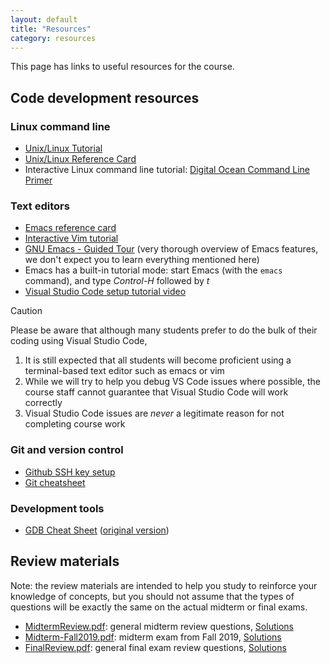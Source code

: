 ```yaml
---
layout: default
title: "Resources"
category: resources
---
```


This page has links to useful resources for the course.

## Code development resources

### Linux command line

* <a class="external" target="_blank" href="https://cs.jhu.edu/~joanne/unix.html">Unix/Linux Tutorial</a>
* <a class="external" target="_blank" href="https://cs.jhu.edu/~joanne/unixRC.pdf">Unix/Linux Reference Card</a>
* Interactive Linux command line tutorial: <a class="external" target="_blank" href="https://www.digitalocean.com/community/tutorials/a-linux-command-line-primer">Digital Ocean Command Line Primer</a>

### Text editors

* <a class="external" target="_blank" href="https://www.gnu.org/software/emacs/refcards/pdf/refcard.pdf">Emacs reference card</a>
* <a class="external" target="_blank" href="https://www.openvim.com/">Interactive Vim tutorial</a>
* <a class="external" target="_blank" href="https://www.gnu.org/software/emacs/tour/">GNU Emacs - Guided Tour</a>
  (very thorough overview of Emacs features, we don't expect you to learn everything mentioned here)
* Emacs has a built-in tutorial mode: start Emacs (with the `emacs` command), and type *Control-H* followed by *t*
* <a class="external" target="_blank" href="https://jh.hosted.panopto.com/Panopto/Pages/Viewer.aspx?id=17cf95b5-ba30-4801-a227-af9801354eee">Visual Studio Code setup tutorial video</a>

<!--
* <a	 class="external" target="_blank" href="https://jh.hosted.panopto.com/Panopto/Pages/Viewer.aspx?id=9efa206a-6849-4bab-b630-ae3200303731">VS code help session (video)</a>
-->

<div class='admonition caution'>
<div class='title'>Caution</div>
<div class='content'>
<p>
Please be aware that although many students prefer to do the bulk of their
coding using Visual Studio Code,
</p>
<ol>
  <li>It is still expected that all students will become proficient using
   a terminal-based text editor such as emacs or vim</li>
  <li>While we will try to help you debug VS Code issues where possible,
   the course staff cannot guarantee that Visual Studio Code will work
   correctly</li>
  <li>Visual Studio Code issues are <em>never</em> a legitimate reason for not completing
   course work</li>
</ol>
</div>
</div>

### Git and version control

* [Github SSH key setup](resources/github-ssh.html)
* <a class="external" target="_blank" href="https://github.github.com/training-kit/downloads/github-git-cheat-sheet.pdf">Git cheatsheet</a>

### Development tools

* [GDB Cheat Sheet](resources/GDB%20Cheat%20Sheet.pdf) (<a class="external" target="_blank" href="https://darkdust.net/files/GDB%20Cheat%20Sheet.pdf">original version</a>)

## Review materials

Note: the review materials are intended to help you study to reinforce your knowledge
of concepts, but you should not assume that the types of questions will be exactly
the same on the actual midterm or final exams.

* [MidtermReview.pdf](resources/MidtermReview.pdf): general midterm review questions, [Solutions](resources/MidtermReview-solutions.pdf)
* [Midterm-Fall2019.pdf](resources/Midterm-Fall2019.pdf): midterm exam from Fall 2019, [Solutions](resources/Midterm-Fall2019-solutions.pdf)
* [FinalReview.pdf](resources/FinalReview.pdf): general final exam review questions, [Solutions](resources/FinalReview_SOLUTIONS.pdf)


